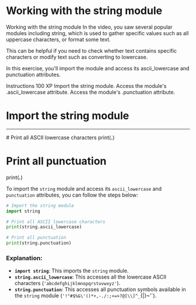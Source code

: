 # Working with the string module

Working with the string module
In the video, you saw several popular modules including string, which is used to gather specific values such as all uppercase characters, or format some text.

This can be helpful if you need to check whether text contains specific characters or modify text such as converting to lowercase.

In this exercise, you'll import the module and access its ascii_lowercase and punctuation attributes.

Instructions
100 XP
Import the string module.
Access the module's .ascii_lowercase attribute.
Access the module's .punctuation attribute.

# Import the string module
____ ____

# Print all ASCII lowercase characters
print(____.____)

# Print all punctuation
print(____.____)


To import the `string` module and access its `ascii_lowercase` and `punctuation` attributes, you can follow the steps below:

```python
# Import the string module
import string

# Print all ASCII lowercase characters
print(string.ascii_lowercase)

# Print all punctuation
print(string.punctuation)
```

### Explanation:
- **`import string`**: This imports the `string` module.
- **`string.ascii_lowercase`**: This accesses all the lowercase ASCII characters (`'abcdefghijklmnopqrstuvwxyz'`).
- **`string.punctuation`**: This accesses all punctuation symbols available in the `string` module (`'!"#$%&\'()*+,-./:;<=>?@[\\]^_`{|}~'`).